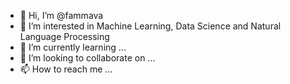 - 👋 Hi, I’m @fammava
- 👀 I’m interested in Machine Learning, Data Science and Natural Language Processing
- 🌱 I’m currently learning ...
- 💞️ I’m looking to collaborate on ...
- 📫 How to reach me ...

<!---
fammava/fammava is a ✨ special ✨ repository because its `README.md` (this file) appears on your GitHub profile.
You can click the Preview link to take a look at your changes.
--->
